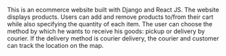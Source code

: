 This is an ecommerce website built with Django and React JS. The website displays products. Users can add and remove products to/from their cart while also specifying the quantity of each item. The user can choose the method by which he wants to receive his goods: pickup or delivery by courier. If the delivery method is courier delivery, the courier and customer can track the location on the map.
